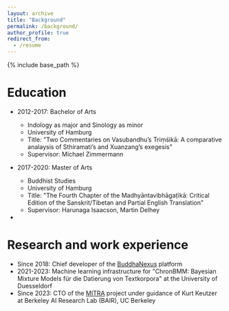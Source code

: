 ```yaml
---
layout: archive
title: "Background"
permalink: /background/
author_profile: true
redirect_from:
  - /resume
---
```


{% include base_path %}

Education
======
* 2012-2017: Bachelor of Arts
  * Indology as major and Sinology as minor
  * University of Hamburg
  * Title: "Two Commentaries on Vasubandhu’s Triṃśikā: A comparative analaysis of Sthiramati’s and Xuanzang’s exegesis"
  * Supervisor: Michael Zimmermann

* 2017-2020: Master of Arts
  * Buddhist Studies
  * University of Hamburg
  * Title: "The Fourth Chapter of the Madhyāntavibhāgaṭīkā: Critical Edition of the Sanskrit/Tibetan and Partial English Translation"
  * Supervisor: Harunaga Isaacson, Martin Delhey
* 

Research and work experience
======
* Since 2018: Chief developer of the [BuddhaNexus](https://buddhanexus.org) platform 
* 2021-2023: Machine learning infrastructure for "ChronBMM: Bayesian Mixture Models für die Datierung von Textkorpora" at the University of Duesseldorf
* Since 2023: CTO of the [MITRA](https://dharmamitra.org) project under guidance of Kurt Keutzer at Berkeley AI Research Lab (BAIR), UC Berkeley